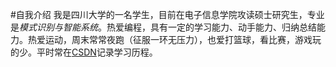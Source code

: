 #自我介绍
我是四川大学的一名学生，目前在电子信息学院攻读硕士研究生，专业是*模式识别与智能系统*。热爱编程，具有一定的学习能力、动手能力、归纳总结能力。热爱运动，周末常常夜跑（征服一环无压力），也爱打篮球，看比赛，游戏玩的少。平时常在[CSDN](http://blog.csdn.net/chengonghao/article/category/6216131 "我的博客")记录学习历程。
